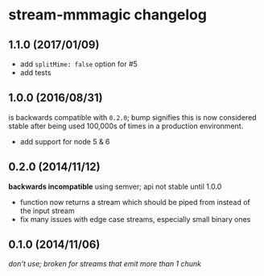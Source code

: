 # stream-mmmagic changelog

## 1.1.0 (2017/01/09)

  - add `splitMime: false` option for #5
  - add tests

## 1.0.0 (2016/08/31)
is backwards compatible with `0.2.0`; bump signifies this is now considered stable after being used 100,000s of times
in a production environment.

  - add support for node 5 & 6

## 0.2.0 (2014/11/12)
**backwards incompatible** using semver; api not stable until 1.0.0

  - function now returns a stream which should be piped from instead of the input stream
  - fix many issues with edge case streams, especially small binary ones

## 0.1.0 (2014/11/06)
*don't use; broken for streams that emit more than 1 chunk*
